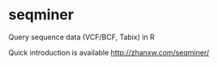 seqminer
========

Query sequence data (VCF/BCF, Tabix) in R

Quick introduction is available http://zhanxw.com/seqminer/
